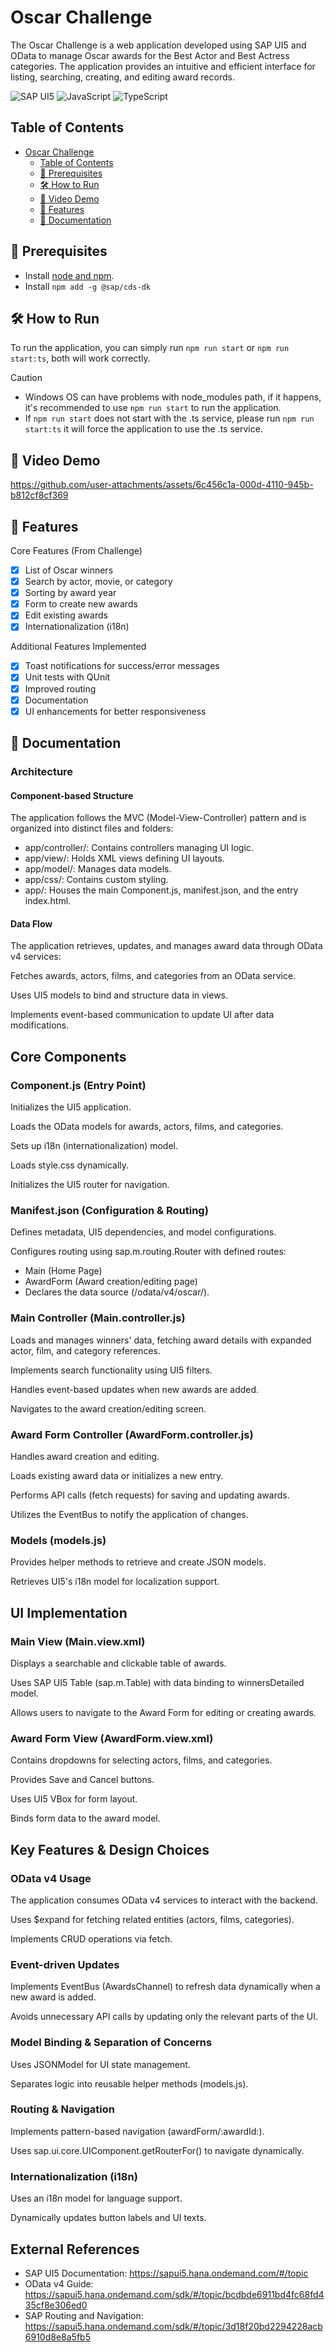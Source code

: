 # Oscar Challenge

The Oscar Challenge is a web application developed using SAP UI5 and OData to manage Oscar awards for the Best Actor and Best Actress categories. The application provides an intuitive and efficient interface for listing, searching, creating, and editing award records.

![SAP UI5](https://img.shields.io/badge/SAP%20UI5-%230081CB.svg?style=for-the-badge&logo=sap&logoColor=white)
![JavaScript](https://img.shields.io/badge/javascript-%23323330.svg?style=for-the-badge&logo=javascript&logoColor=%23F7DF1E)
![TypeScript](https://img.shields.io/badge/typescript-%23007ACC.svg?style=for-the-badge&logo=typescript&logoColor=white)

## Table of Contents

- [Oscar Challenge](#oscar-challenge)
  - [Table of Contents](#table-of-contents)
  - [📜 Prerequisites](#-prerequisites)
  - [🛠 How to Run](#-how-to-run)
  - [🎥 Video Demo](#-video-demo)
  - [🌟 Features](#-features)
  - [📑 Documentation](#-documentation)

## 📜 Prerequisites

- Install [node and npm](https://docs.npmjs.com/downloading-and-installing-node-js-and-npm).
- Install `npm add -g @sap/cds-dk`

## 🛠 How to Run

To run the application, you can simply run `npm run start` or `npm run start:ts`, both will work correctly.

> [!CAUTION]
>
> - Windows OS can have problems with node_modules path, if it happens, it's recommended to use `npm run start` to run the application.
> - If `npm run start` does not start with the .ts service, please run `npm run start:ts` it will force the application to use the .ts service.

## 🎥 Video Demo

https://github.com/user-attachments/assets/6c456c1a-000d-4110-945b-b812cf8cf369

## 🌟 Features

Core Features (From Challenge)
- [x] List of Oscar winners
- [x] Search by actor, movie, or category
- [x] Sorting by award year
- [x] Form to create new awards
- [x] Edit existing awards
- [x] Internationalization (i18n)

Additional Features Implemented
- [x] Toast notifications for success/error messages
- [x] Unit tests with QUnit
- [x] Improved routing
- [x] Documentation
- [x] UI enhancements for better responsiveness

## 📑 Documentation

### Architecture

#### Component-based Structure
The application follows the MVC (Model-View-Controller) pattern and is organized into distinct files and folders:

- app/controller/: Contains controllers managing UI logic.
- app/view/: Holds XML views defining UI layouts.
- app/model/: Manages data models.
- app/css/: Contains custom styling.
- app/: Houses the main Component.js, manifest.json, and the entry index.html.

#### Data Flow
The application retrieves, updates, and manages award data through OData v4 services:

Fetches awards, actors, films, and categories from an OData service.

Uses UI5 models to bind and structure data in views.

Implements event-based communication to update UI after data modifications.

## Core Components

### Component.js (Entry Point)
Initializes the UI5 application.

Loads the OData models for awards, actors, films, and categories.

Sets up i18n (internationalization) model.

Loads style.css dynamically.

Initializes the UI5 router for navigation.

### Manifest.json (Configuration & Routing)
Defines metadata, UI5 dependencies, and model configurations.

Configures routing using sap.m.routing.Router with defined routes:

- Main (Home Page)
- AwardForm (Award creation/editing page)
- Declares the data source (/odata/v4/oscar/).

### Main Controller (Main.controller.js)
Loads and manages winners' data, fetching award details with expanded actor, film, and category references.

Implements search functionality using UI5 filters.

Handles event-based updates when new awards are added.

Navigates to the award creation/editing screen.

### Award Form Controller (AwardForm.controller.js)
Handles award creation and editing.

Loads existing award data or initializes a new entry.

Performs API calls (fetch requests) for saving and updating awards.

Utilizes the EventBus to notify the application of changes.

### Models (models.js)
Provides helper methods to retrieve and create JSON models.

Retrieves UI5's i18n model for localization support.

## UI Implementation
### Main View (Main.view.xml)
Displays a searchable and clickable table of awards.

Uses SAP UI5 Table (sap.m.Table) with data binding to winnersDetailed model.

Allows users to navigate to the Award Form for editing or creating awards.

### Award Form View (AwardForm.view.xml)
Contains dropdowns for selecting actors, films, and categories.

Provides Save and Cancel buttons.

Uses UI5 VBox for form layout.

Binds form data to the award model.

## Key Features & Design Choices

### OData v4 Usage
The application consumes OData v4 services to interact with the backend.

Uses $expand for fetching related entities (actors, films, categories).

Implements CRUD operations via fetch.

### Event-driven Updates
Implements EventBus (AwardsChannel) to refresh data dynamically when a new award is added.

Avoids unnecessary API calls by updating only the relevant parts of the UI.

### Model Binding & Separation of Concerns
Uses JSONModel for UI state management.

Separates logic into reusable helper methods (models.js).

### Routing & Navigation

Implements pattern-based navigation (awardForm/:awardId:).

Uses sap.ui.core.UIComponent.getRouterFor() to navigate dynamically.

### Internationalization (i18n)

Uses an i18n model for language support.

Dynamically updates button labels and UI texts.

## External References

- SAP UI5 Documentation: https://sapui5.hana.ondemand.com/#/topic
- OData v4 Guide: https://sapui5.hana.ondemand.com/sdk/#/topic/bcdbde6911bd4fc68fd435cf8e306ed0
- SAP Routing and Navigation: https://sapui5.hana.ondemand.com/sdk/#/topic/3d18f20bd2294228acb6910d8e8a5fb5





